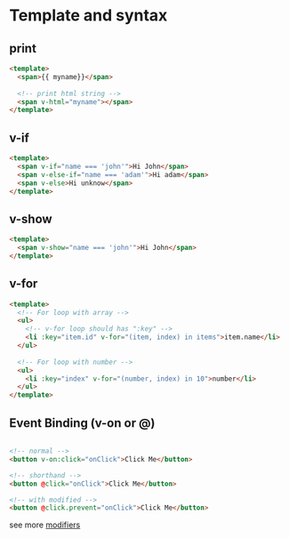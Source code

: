 # Template and syntax
## print
```html
<template>
  <span>{{ myname}}</span>
  
  <!-- print html string -->
  <span v-html="myname"></span>
</template>
```

## v-if
```html
<template>
  <span v-if="name === 'john'">Hi John</span>
  <span v-else-if="name === 'adam'">Hi adam</span>
  <span v-else>Hi unknow</span>
</template>
```

## v-show
```html
<template>
  <span v-show="name === 'john'">Hi John</span>
</template>
```

## v-for
```html
<template>
  <!-- For loop with array -->
  <ul>
    <!-- v-for loop should has ":key" -->
    <li :key="item.id" v-for="(item, index) in items">item.name</li>
  </ul>
  
  <!-- For loop with number -->
  <ul>
    <li :key="index" v-for="(number, index) in 10">number</li>
  </ul>
</template>
```

## Event Binding (v-on or @)
```html

<!-- normal -->
<button v-on:click="onClick">Click Me</button>

<!-- shorthand -->
<button @click="onClick">Click Me</button>

<!-- with modified -->
<button @click.prevent="onClick">Click Me</button>
```
see more [modifiers](https://vuejs.org/v2/guide/events.html#Event-Modifiers)
